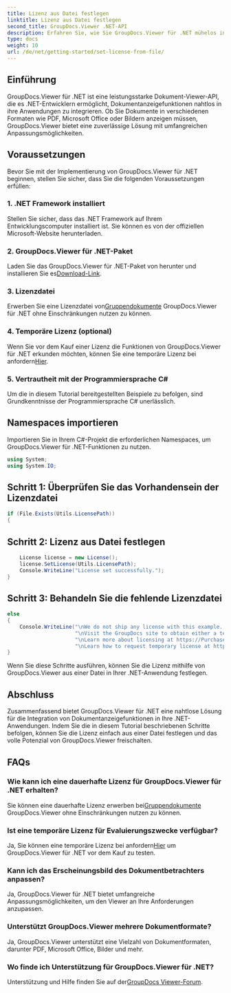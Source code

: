 ```yaml
---
title: Lizenz aus Datei festlegen
linktitle: Lizenz aus Datei festlegen
second_title: GroupDocs.Viewer .NET-API
description: Erfahren Sie, wie Sie GroupDocs.Viewer für .NET mühelos in Ihre Anwendungen integrieren. Legen Sie die Lizenz fest, zeigen Sie Dokumente an und passen Sie das Erscheinungsbild des Viewers an.
type: docs
weight: 10
url: /de/net/getting-started/set-license-from-file/
---
```

## Einführung
GroupDocs.Viewer für .NET ist eine leistungsstarke Dokument-Viewer-API, die es .NET-Entwicklern ermöglicht, Dokumentanzeigefunktionen nahtlos in ihre Anwendungen zu integrieren. Ob Sie Dokumente in verschiedenen Formaten wie PDF, Microsoft Office oder Bildern anzeigen müssen, GroupDocs.Viewer bietet eine zuverlässige Lösung mit umfangreichen Anpassungsmöglichkeiten.
## Voraussetzungen
Bevor Sie mit der Implementierung von GroupDocs.Viewer für .NET beginnen, stellen Sie sicher, dass Sie die folgenden Voraussetzungen erfüllen:
### 1. .NET Framework installiert
Stellen Sie sicher, dass das .NET Framework auf Ihrem Entwicklungscomputer installiert ist. Sie können es von der offiziellen Microsoft-Website herunterladen.
### 2. GroupDocs.Viewer für .NET-Paket
 Laden Sie das GroupDocs.Viewer für .NET-Paket von herunter und installieren Sie es[Download-Link](https://releases.groupdocs.com/viewer/net/).
### 3. Lizenzdatei
 Erwerben Sie eine Lizenzdatei von[Gruppendokumente](https://purchase.groupdocs.com/buy) GroupDocs.Viewer für .NET ohne Einschränkungen nutzen zu können.
### 4. Temporäre Lizenz (optional)
 Wenn Sie vor dem Kauf einer Lizenz die Funktionen von GroupDocs.Viewer für .NET erkunden möchten, können Sie eine temporäre Lizenz bei anfordern[Hier](https://purchase.groupdocs.com/temporary-license/).
### 5. Vertrautheit mit der Programmiersprache C#
Um die in diesem Tutorial bereitgestellten Beispiele zu befolgen, sind Grundkenntnisse der Programmiersprache C# unerlässlich.

## Namespaces importieren
Importieren Sie in Ihrem C#-Projekt die erforderlichen Namespaces, um GroupDocs.Viewer für .NET-Funktionen zu nutzen.

```csharp
using System;
using System.IO;
```

## Schritt 1: Überprüfen Sie das Vorhandensein der Lizenzdatei
```csharp
if (File.Exists(Utils.LicensePath))
{
```
## Schritt 2: Lizenz aus Datei festlegen
```csharp
    License license = new License();
    license.SetLicense(Utils.LicensePath);
    Console.WriteLine("License set successfully.");
}
```
## Schritt 3: Behandeln Sie die fehlende Lizenzdatei
```csharp
else
{
    Console.WriteLine("\nWe do not ship any license with this example. " +
                      "\nVisit the GroupDocs site to obtain either a temporary or permanent license. " +
                      "\nLearn more about licensing at https://Purchase.groupdocs.com/faqs/licensing. " +
                      "\nLearn how to request temporary license at https://Purchase.groupdocs.com/temporary-license.");
}
```
Wenn Sie diese Schritte ausführen, können Sie die Lizenz mithilfe von GroupDocs.Viewer aus einer Datei in Ihrer .NET-Anwendung festlegen.

## Abschluss
Zusammenfassend bietet GroupDocs.Viewer für .NET eine nahtlose Lösung für die Integration von Dokumentanzeigefunktionen in Ihre .NET-Anwendungen. Indem Sie die in diesem Tutorial beschriebenen Schritte befolgen, können Sie die Lizenz einfach aus einer Datei festlegen und das volle Potenzial von GroupDocs.Viewer freischalten.
## FAQs
### Wie kann ich eine dauerhafte Lizenz für GroupDocs.Viewer für .NET erhalten?
 Sie können eine dauerhafte Lizenz erwerben bei[Gruppendokumente](https://purchase.groupdocs.com/buy) GroupDocs.Viewer ohne Einschränkungen nutzen zu können.
### Ist eine temporäre Lizenz für Evaluierungszwecke verfügbar?
 Ja, Sie können eine temporäre Lizenz bei anfordern[Hier](https://purchase.groupdocs.com/temporary-license/) um GroupDocs.Viewer für .NET vor dem Kauf zu testen.
### Kann ich das Erscheinungsbild des Dokumentbetrachters anpassen?
Ja, GroupDocs.Viewer für .NET bietet umfangreiche Anpassungsmöglichkeiten, um den Viewer an Ihre Anforderungen anzupassen.
### Unterstützt GroupDocs.Viewer mehrere Dokumentformate?
Ja, GroupDocs.Viewer unterstützt eine Vielzahl von Dokumentformaten, darunter PDF, Microsoft Office, Bilder und mehr.
### Wo finde ich Unterstützung für GroupDocs.Viewer für .NET?
 Unterstützung und Hilfe finden Sie auf der[GroupDocs Viewer-Forum](https://forum.groupdocs.com/c/viewer/9).